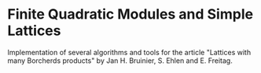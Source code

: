 Finite Quadratic Modules and Simple Lattices
============================================

Implementation of several algorithms and tools for the article "Lattices with many Borcherds products" by Jan H. Bruinier, S. Ehlen and E. Freitag.
